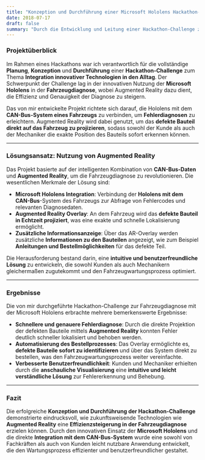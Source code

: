 ```yaml
---
title: "Konzeption und Durchführung einer Microsoft Hololens Hackathon-Challenge für Fahrzeugdiagnose"
date: 2018-07-17
draft: false
summary: "Durch die Entwicklung und Leitung einer Hackathon-Challenge zur Nutzung der Microsoft Hololens in der Fahrzeugdiagnose wurde gezeigt, wie innovative Technologien wie Augmented Reality in den Alltag integriert und die Effizienz bei der Fehlerdiagnose gesteigert werden können."
---
```

### Projektüberblick

Im Rahmen eines Hackathons war ich verantwortlich für die vollständige **Planung**, **Konzeption** und **Durchführung** einer **Hackathon-Challenge** zum Thema **Integration innovativer Technologien in den Alltag**. Der Schwerpunkt der Challenge lag in der innovativen Nutzung der **Microsoft Hololens** in der **Fahrzeugdiagnose**, wobei Augmented Reality dazu dient, die Effizienz und Genauigkeit der Diagnose zu steigern.

Das von mir entwickelte Projekt richtete sich darauf, die Hololens mit dem **CAN-Bus-System eines Fahrzeugs** zu verbinden, um **Fehlerdiagnosen** zu erleichtern. Augmented Reality wird dabei genutzt, um das **defekte Bauteil direkt auf das Fahrzeug zu projizieren**, sodass sowohl der Kunde als auch der Mechaniker die exakte Position des Bauteils sofort erkennen können.

---

### Lösungsansatz: Nutzung von Augmented Reality

Das Projekt basierte auf der intelligenten Kombination von **CAN-Bus-Daten** und **Augmented Reality**, um die Fahrzeugdiagnose zu revolutionieren. Die wesentlichen Merkmale der Lösung sind:

- **Microsoft Hololens Integration**: Verbindung der **Hololens mit dem CAN-Bus**-System des Fahrzeugs zur Abfrage von Fehlercodes und relevanten Diagnosedaten.
- **Augmented Reality Overlay**: An dem Fahrzeug wird das **defekte Bauteil in Echtzeit projiziert**, was eine exakte und schnelle Lokalisierung ermöglicht.
- **Zusätzliche Informationsanzeige**: Über das AR-Overlay werden zusätzliche **Informationen zu den Bauteilen** angezeigt, wie zum Beispiel **Anleitungen und Bestellmöglichkeiten** für das defekte Teil.

Die Herausforderung bestand darin, eine **intuitive und benutzerfreundliche Lösung** zu entwickeln, die sowohl Kunden als auch Mechanikern gleichermaßen zugutekommt und den Fahrzeugwartungsprozess optimiert.

---

### Ergebnisse

Die von mir durchgeführte Hackathon-Challenge zur Fahrzeugdiagnose mit der Microsoft Hololens erbrachte mehrere bemerkenswerte Ergebnisse:

- **Schnellere und genauere Fehlerdiagnose**: Durch die direkte Projektion der defekten Bauteile mittels **Augmented Reality** konnten Fehler deutlich schneller lokalisiert und behoben werden.
- **Automatisierung des Bestellprozesses**: Das Overlay ermöglichte es, **defekte Bauteile sofort zu identifizieren** und über das System direkt zu bestellen, was den Fahrzeugwartungsprozess weiter vereinfachte.
- **Verbesserte Benutzerfreundlichkeit**: Kunden und Mechaniker erhielten durch die **anschauliche Visualisierung** eine **intuitive und leicht verständliche Lösung** zur Fehlererkennung und Behebung.

---

### Fazit

Die erfolgreiche **Konzeption und Durchführung der Hackathon-Challenge** demonstrierte eindrucksvoll, wie zukunftsweisende Technologien wie **Augmented Reality** eine **Effizienzsteigerung in der Fahrzeugdiagnose** erzielen können. Durch den innovativen Einsatz der **Microsoft Hololens** und die direkte **Integration mit dem CAN-Bus-System** wurde eine sowohl von Fachkräften als auch von Kunden leicht nutzbare Anwendung entwickelt, die den Wartungsprozess effizienter und benutzerfreundlicher gestaltet.

